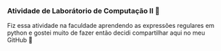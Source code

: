 ### Atividade de Laborátorio de Computação II 🧪

Fiz essa atividade na faculdade aprendendo as expressões regulares em python e gostei muito de fazer então decidi compartilhar aqui no meu GitHub 🤙

